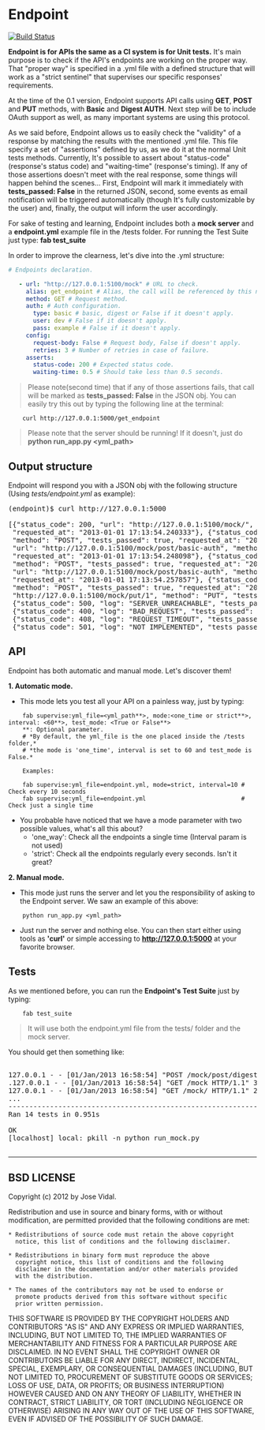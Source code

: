 Endpoint
========
[![Build Status](https://travis-ci.org/javidgon/endpoint.png)](https://travis-ci.org/javidgon/endpoint)

**Endpoint is for APIs the same as a CI system is for Unit tests.**
It's main purpose is to check if the API's endpoints are working on the proper way.
That "proper way" is specified in a .yml file with a defined structure that will work
as a "strict sentinel" that supervises our specific responses' requirements.

At the time of the 0.1 version, Endpoint supports API calls using **GET**, **POST** and **PUT** methods,
with **Basic** and **Digest AUTH**. Next step will be to include OAuth support as well, as many important
systems are using this protocol.

As we said before, Endpoint allows us to easily check the "validity" of a response by matching
the results with the mentioned .yml file. This file specify a set of "assertions" defined by us, 
as we do it at the normal Unit tests methods. Currently, It's possible to assert about "status-code"
(response's status code) and "waiting-time" (response's timing). 
If any of those assertions doesn't meet with the real response, some things will happen behind the scenes...
First, Endpoint will mark it immediately with **tests_passed: False** in the returned JSON,
second, some events as email notification will be triggered automatically (though It's fully customizable by the user)
and, finally, the output will inform the user accordingly.

For sake of testing and learning, Endpoint includes both a **mock server** and a **endpoint.yml** example file in the
/tests folder. For running the Test Suite just type: **fab test_suite**

In order to improve the clearness, let's dive into the .yml structure:

```yaml
# Endpoints declaration.

   - url: "http://127.0.0.1:5100/mock" # URL to check.
     alias: get_endpoint # Alias, the call will be referenced by this name.
     method: GET # Request method.
     auth: # Auth configuration.
       type: basic # basic, digest or False if it doesn't apply.
       user: dev # False if it doesn't apply.
       pass: example # False if it doesn't apply.
     config:
       request-body: False # Request body, False if doesn't apply.
       retries: 3 # Number of retries in case of failure.
     asserts:
       status-code: 200 # Expected status code.
       waiting-time: 0.5 # Should take less than 0.5 seconds.
```

> Please note(second time) that if any of those assertions fails, that call will be marked as **tests_passed: False** in the JSON obj.
You can easily try this out by typing the following line at the terminal:

```
	curl http://127.0.0.1:5000/get_endpoint
```

> Please note that the server should be running! If it doesn't, just do **python run_app.py <yml_path>**

Output structure
----------------

Endpoint will respond you with a JSON obj with the following structure (Using *tests/endpoint.yml* as example):

<pre>
(endpoint)$ curl http://127.0.0.1:5000

[{"status_code": 200, "url": "http://127.0.0.1:5100/mock/", "method": "GET", "tests_passed": true,
 "requested_at": "2013-01-01 17:13:54.240333"}, {"status_code": 200, "url": "http://127.0.0.1:5100/mock/post",
 "method": "POST", "tests_passed": true, "requested_at": "2013-01-01 17:13:54.244008"}, {"status_code": 200,
 "url": "http://127.0.0.1:5100/mock/post/basic-auth", "method": "POST", "tests_passed": true, 
 "requested_at": "2013-01-01 17:13:54.248098"}, {"status_code": 200, "url": "http://127.0.0.1:5100/mock/post/digest-auth", 
 "method": "POST", "tests_passed": true, "requested_at": "2013-01-01 17:13:54.254822"}, {"status_code": 401, 
 "url": "http://127.0.0.1:5100/mock/post/basic-auth", "method": "POST", "tests_passed": true, 
 "requested_at": "2013-01-01 17:13:54.257857"}, {"status_code": 401, "url": "http://127.0.0.1:5100/mock/post/digest-auth", 
 "method": "POST", "tests_passed": true, "requested_at": "2013-01-01 17:13:54.263823"}, {"status_code": 200, "url": 
 "http://127.0.0.1:5100/mock/put/1", "method": "PUT", "tests_passed": true, "requested_at": "2013-01-01 17:13:54.266956"}, 
 {"status_code": 500, "log": "SERVER_UNREACHABLE", "tests_passed": true, "requested_at": "2013-01-01 17:13:54.268079"}, 
 {"status_code": 400, "log": "BAD_REQUEST", "tests_passed": true, "requested_at": "2013-01-01 17:13:54.268165"}, 
 {"status_code": 408, "log": "REQUEST_TIMEOUT", "tests_passed": true, "requested_at": "2013-01-01 17:13:54.269429"}, 
 {"status_code": 501, "log": "NOT_IMPLEMENTED", "tests_passed": true, "requested_at": "2013-01-01 17:13:54.269556"}]
</pre>

API
---
Endpoint has both automatic and manual mode. Let's discover them!

**1. Automatic mode.**

* This mode lets you test all your API on a painless way, just by typing:

```
	fab supervise:yml_file=<yml_path**>, mode:<one_time or strict**>, interval: <60**>, test_mode: <True or False**>
	**: Optional parameter.
	# *By default, the yml_file is the one placed inside the /tests folder,*
	# *the mode is 'one_time', interval is set to 60 and test_mode is False.*
	
	Examples:
	
	fab supervise:yml_file=endpoint.yml, mode=strict, interval=10 # Check every 10 seconds
	fab supervise:yml_file=endpoint.yml 						  # Check just a single time
```

* You probable have noticed that we have a mode parameter with two possible values, what's all this about?
	* 'one_way': Check all the endpoints a single time (Interval param is not used)
	* 'strict': Check all the endpoints regularly every <interval> seconds. Isn't it great?
	
**2. Manual mode.**

* This mode just runs the server and let you the responsibility of asking to the Endpoint server.
  We saw an example of this above:
  
```
	python run_app.py <yml_path>
``` 

* Just run the server and nothing else. You can then start either using tools as **'curl'** or simple
  accessing to **http://127.0.0.1:5000** at your favorite browser.
  
Tests
-----

As we mentioned before, you can run the **Endpoint's Test Suite** just by typing:

```
	fab test_suite
```
> It will use both the endpoint.yml file from the tests/ folder and the mock server.

You should get then something like:

<pre>

127.0.0.1 - - [01/Jan/2013 16:58:54] "POST /mock/post/digest-auth HTTP/1.1" 401 -
.127.0.0.1 - - [01/Jan/2013 16:58:54] "GET /mock HTTP/1.1" 301 -
127.0.0.1 - - [01/Jan/2013 16:58:54] "GET /mock/ HTTP/1.1" 200 -
...
----------------------------------------------------------------------
Ran 14 tests in 0.951s

OK
[localhost] local: pkill -n python run_mock.py

</pre>
---

BSD LICENSE
-------

Copyright (c) 2012 by Jose Vidal.

Redistribution and use in source and binary forms, with or without
modification, are permitted provided that the following conditions are
met:

    * Redistributions of source code must retain the above copyright
      notice, this list of conditions and the following disclaimer.

    * Redistributions in binary form must reproduce the above
      copyright notice, this list of conditions and the following
      disclaimer in the documentation and/or other materials provided
      with the distribution.

    * The names of the contributors may not be used to endorse or
      promote products derived from this software without specific
      prior written permission.

THIS SOFTWARE IS PROVIDED BY THE COPYRIGHT HOLDERS AND CONTRIBUTORS
"AS IS" AND ANY EXPRESS OR IMPLIED WARRANTIES, INCLUDING, BUT NOT
LIMITED TO, THE IMPLIED WARRANTIES OF MERCHANTABILITY AND FITNESS FOR
A PARTICULAR PURPOSE ARE DISCLAIMED. IN NO EVENT SHALL THE COPYRIGHT
OWNER OR CONTRIBUTORS BE LIABLE FOR ANY DIRECT, INDIRECT, INCIDENTAL,
SPECIAL, EXEMPLARY, OR CONSEQUENTIAL DAMAGES (INCLUDING, BUT NOT
LIMITED TO, PROCUREMENT OF SUBSTITUTE GOODS OR SERVICES; LOSS OF USE,
DATA, OR PROFITS; OR BUSINESS INTERRUPTION) HOWEVER CAUSED AND ON ANY
THEORY OF LIABILITY, WHETHER IN CONTRACT, STRICT LIABILITY, OR TORT
(INCLUDING NEGLIGENCE OR OTHERWISE) ARISING IN ANY WAY OUT OF THE USE
OF THIS SOFTWARE, EVEN IF ADVISED OF THE POSSIBILITY OF SUCH DAMAGE.
